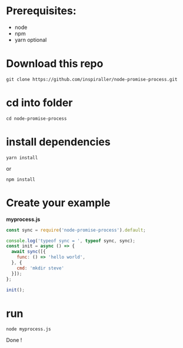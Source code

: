 # Prerequisites:

- node
- npm
- yarn optional

# Download this repo

```
git clone https://github.com/inspiraller/node-promise-process.git
```

# cd into folder

```
cd node-promise-process
```

# install dependencies

```
yarn install
```

or

```
npm install
```

# Create your example

**myprocess.js**
```javascript
const sync = require('node-promise-process').default;

console.log('typeof sync = ', typeof sync, sync);
const init = async () => {
  await sync([{
    func: () => 'hello world',
  }, {
    cmd: 'mkdir steve'
  }]);
};

init();
```

# run

```
node myprocess.js
```

Done !
